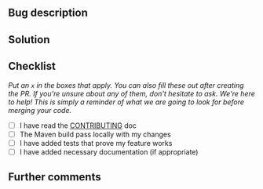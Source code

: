 <!-- Template hugely inspired from: https://github.com/appium/appium/blob/355980b6b2dc8cfc5b19cb3420ab6c5f56884a1e/.github/PULL_REQUEST_TEMPLATE.md -->

## Bug description

<!-- Describe the bug fixed by this PR. If there is already a related issue be sure to link it. -->

## Solution

<!-- Describe the big picture of your changes here to communicate to the maintainers why we should accept this pull request. -->

## Checklist

_Put an `x` in the boxes that apply. You can also fill these out after creating the PR. If you're unsure about any of them, don't hesitate to ask. We're here to help! This is simply a reminder of what we are going to look for before merging your code._

- [ ] I have read the [CONTRIBUTING](https://github.com/echebbi/eclipse-discord-integration/blob/master/CONTRIBUTING.md) doc
- [ ] The Maven build pass locally with my changes
- [ ] I have added tests that prove my feature works
- [ ] I have added necessary documentation (if appropriate)

## Further comments

<!-- If this is a relatively large or complex change, kick off the discussion by explaining why you chose the solution you did and what alternatives you considered, etc... -->